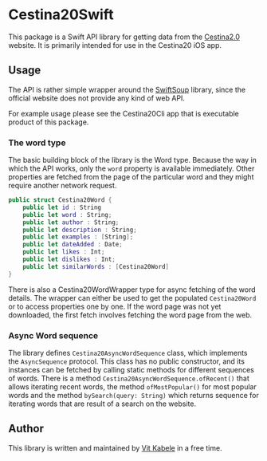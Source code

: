 # Cestina20Swift

This package is a Swift API library for getting data from the [Cestina2.0](https://cestina20.cz) website.
It is primarily intended for use in the Cestina20 iOS app.

## Usage

The API is rather simple wrapper around the [SwiftSoup](...) library, since the official website does not provide any
kind of web API.

For example usage please see the Cestina20Cli app that is executable product of this package.

### The word type

The basic building block of the library is the Word type. Because the way in which the API works, only the `word` property is available immediately.
Other properties are fetched from the page of the particular word and they might require another network request.

```swift
public struct Cestina20Word {
    public let id : String
    public let word : String;
    public let author : String;
    public let description : String;
    public let examples : [String];
    public let dateAdded : Date;
    public let likes : Int;
    public let dislikes : Int;
    public let similarWords : [Cestina20Word]
}
```

There is also a Cestina20WordWrapper type for async fetching of the word details. The wrapper can either be used
to get the populated `Cestina20Word` or to access properties one by one. If the word page was not yet downloaded,
the first fetch involves fetching the word page from the web.

### Async Word sequence

The library defines `Cestina20AsyncWordSequence` class, which implements the `AsyncSequence` protocol.
This class has no public constructor, and its instances can be fetched by calling static methods for different sequences of words.
There is a method `Cestina20AsyncWordSequence.ofRecent()` that allows iterating recent words, the method `ofMostPopular()` for most
popular words and the method `bySearch(query: String)` which returns sequence for iterating words that are result of a search on the
website.

## Author

This library is written and maintained by [Vit Kabele](https://www.kabele.me) in a free time.
